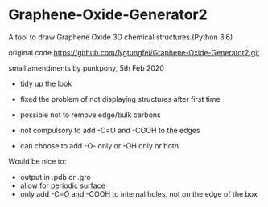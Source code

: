 # Graphene-Oxide-Generator2
A tool to draw Graphene Oxide 3D chemical structures.(Python 3.6)

original code https://github.com/Ngtungfei/Graphene-Oxide-Generator2.git

small amendments by punkpony, 5th Feb 2020

- tidy up the look 
- fixed the problem of not displaying structures after first time

- possible not to remove edge/bulk carbons
- not compulsory to add -C=O and -COOH to the edges
- can choose to add -O- only or -OH only or both 



Would be nice to:
- output in .pdb or .gro
- allow for periodic surface
- only add -C=O and -COOH to internal holes, not on the edge of the box



